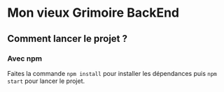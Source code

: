 # Mon vieux Grimoire BackEnd

## Comment lancer le projet ?

### Avec npm

Faites la commande `npm install` pour installer les dépendances puis `npm start` pour lancer le projet.
